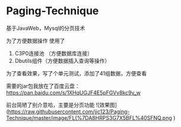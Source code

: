 
# Paging-Technique
基于JavaWeb，Mysql的分页技术

为了方便数据操作
使用了
1. C3P0连接池 （方便数据库连接）
2. Dbutils组件（方便数据插入查询等操作）

为了查看效果，写了个单元测试，添加了41组数据，方便查看

需要的jar包我放在了百度云盘：
https://pan.baidu.com/s/1XHqUGJF4E5pFGVv8kc9v_w

前台简陋了别介意哈，主要是分页功能
![效果图](https://raw.githubusercontent.com/jjc123/Paging-Technique/master/image/FL(%7DA8HRPS3G7X5BFL%40SFNQ.png )
   
  
